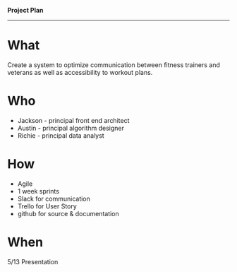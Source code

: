 **Project Plan**

---

# What #

Create a system to optimize communication between fitness trainers and veterans as well as accessibility to workout plans.

# Who #

* Jackson - principal front end architect
* Austin - principal algorithm designer
* Richie - principal data analyst

# How #
* Agile
* 1 week sprints
* Slack for communication
* Trello for User Story
* github for source & documentation

# When #
5/13 Presentation
